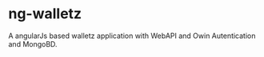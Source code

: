 ng-walletz
==========

A angularJs based walletz application with WebAPI and Owin Autentication and MongoBD.
